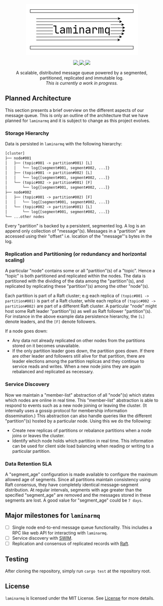 <p align="center">
  <img src="./assets/logo.png" alt="laminarmq">
</p>

<p align="center">
  <a href="https://github.com/arindas/generational-lru/actions/workflows/ci.yml">
  <img src="https://github.com/arindas/generational-lru/actions/workflows/ci.yml/badge.svg" />
  </a>
  <a href="https://codecov.io/gh/arindas/laminarmq" > 
  <img src="https://codecov.io/gh/arindas/laminarmq/branch/main/graph/badge.svg?token=6VLETF5REC"/> 
  </a>
  <a href="https://github.com/arindas/generational-lru/actions/workflows/rustdoc.yml">
  <img src="https://github.com/arindas/generational-lru/actions/workflows/rustdoc.yml/badge.svg" /> 
  </a>
</p>

<p align="center">
A scalable, distributed message queue powered by a segmented, partitioned, replicated and immutable log.
<br><i>This is currently a work in progress.</i>
</p>

## Planned Architecture
This section presents a brief overview on the different aspects of our message queue. This is only an outline of
the architecture that we have planned for `laminarmq` and it is subject to change as this project evolves.

### Storage Hierarchy
Data is persisted in `laminarmq` with the following hierarchy:

```text
[cluster]
├── node#001
│   ├── (topic#001 -> partition#001) [L]
│   │   └── log{[segment#001, segment#002, ...]}
│   ├── (topic#001 -> partition#002) [L]
│   │   └── log{[segment#001, segment#002, ...]}
│   └── (topic#002 -> partition#001) [F]
│       └── log{[segment#001, segment#002, ...]}
├── node#002
│   ├── (topic#001 -> partition#002) [F]
│   │   └── log{[segment#001, segment#002, ...]}
│   └── (topic#002 -> partition#001) [L]
│       └── log{[segment#001, segment#002, ...]}
└── ...other nodes
```

Every "partition" is backed by a persistent, segmented log. A log is an append only collection of "message"(s).
Messages in a "partition" are accessed using their "offset" i.e. location of the "message"'s bytes in the log.

### Replication and Partitioning (or redundancy and horizontal scaling)
A particular "node" contains some or all "partition"(s) of a "topic". Hence a "topic" is both partitioned and 
replicated within the nodes. The data is partitioned with the dividing of the data among the "partition"(s),
and replicated by replicating these "partition"(s) among the other "node"(s).

Each partition is part of a Raft cluster; e.g each replica of `(topic#001 -> partition#001)` is part of a Raft
cluster, while each replica of `(topic#002 -> partition#002)` are part of a different Raft cluster. A particular
"node" might host some Raft leader "partition"(s) as well as Raft follower "partition"(s). For instance in the
above example data persistence hierarchy, the `[L]` denote leaders, and the `[F]` denote followers.

If a node goes down:
- Any data not already replicated on other nodes from the partitions stored on it becomes unavailable.
- If the only partition leader goes down, the partition goes down. If there are other leader and followers still 
alive for that partition, there are leader elections among the partition replicas and they continue to service
reads and writes. When a new node joins they are again rebalanced and replicated as necessary.

### Service Discovery
Now we maintain a "member-list" abstraction of all "node"(s) which states which nodes are online in real time.
This "member-list" abstraction is able to respond to events such as a new node joining or leaving the cluster.
(It internally uses a gossip protocol for membership information dissemination.) This abstraction can also
handle queries like the different "partition"(s) hosted by a particular node. Using this we do the following:
- Create new replicas of partitions or rebalance partitions when a node joins or leaves the cluster.
- Identify which node holds which partition in real time. This information can be used for client side load
balancing when reading or writing to a particular partition.

### Data Retention SLA
A "segment_age" configuration is made available to configure the maximum allowed age of segments. Since all 
partitions maintain consistency using Raft consensus, they have completely identical message-segment distribution.
At regular intervals, segments with age greater than the specified "segment_age" are removed and the messages
stored in these segments are lost. A good value for "segment_age" could be `7 days`.

## Major milestones for `laminarmq`
- [ ] Single node end-to-end message queue functionality. This includes a RPC like web API for interacting with `laminarmq`.
- [ ] Service discovery with [SWIM](https://www.cs.cornell.edu/projects/Quicksilver/public_pdfs/SWIM.pdf).
- [ ] Replication and consensus of replicated records with [Raft](https://raft.github.io/raft.pdf).

## Testing
After cloning the repository, simply run `cargo test` at the repository root.

## License
`laminarmq` is licensed under the MIT License. See [License](./LICENSE) for more details.

